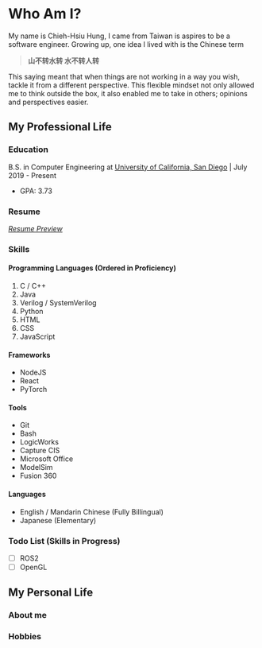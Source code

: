 # Who Am I?
My name is Chieh-Hsiu Hung, I came from Taiwan is aspires to be a software engineer.
Growing up, one idea I lived with is the Chinese term 
> **山不转水转 水不转人转**

This saying meant that when things are not working in a way you wish, tackle it from a different perspective.
This flexible mindset not only allowed me to think outside the box, it also enabled me to take in others; opinions and perspectives easier.
## My Professional Life
### Education
B.S. in Computer Engineering at [University of California, San Diego](https://www.ucsd.edu) | July 2019 - Present
- GPA: 3.73
### Resume
[*Resume Preview*](https://github.com/Chieh0501/Github-Pages/blob/VScode-Test/Resume-1.png)
### Skills
#### Programming Languages (Ordered in Proficiency)
1. C / C++
2. Java
3. Verilog / SystemVerilog
4. Python
5. HTML
6. CSS
7. JavaScript
#### Frameworks
- NodeJS
- React
- PyTorch
#### Tools
- Git
- Bash
- LogicWorks
- Capture CIS
- Microsoft Office
- ModelSim
- Fusion 360
#### Languages
- English / Mandarin Chinese (Fully Billingual)
- Japanese (Elementary)
### Todo List (Skills in Progress)
- [ ] ROS2
- [ ] OpenGL
## My Personal Life
### About me
### Hobbies

